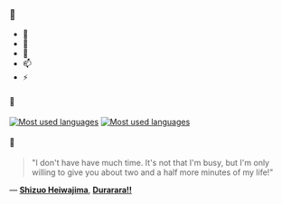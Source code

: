 ### 👋

- 🔭
- 🌱
- 💬
- 📫
- ⚡

#### 🧏

[![Most used languages](https://github-readme-stats-aynah.vercel.app/api/top-langs/?username=aynh&theme=solarized-dark&langs_count=6&layout=compact&hide_title=true)](https://github.com/anuraghazra/github-readme-stats#gh-dark-mode-only)
[![Most used languages](https://github-readme-stats-aynah.vercel.app/api/top-langs/?username=aynh&theme=solarized-light&langs_count=6&layout=compact&hide_title=true)](https://github.com/anuraghazra/github-readme-stats#gh-light-mode-only)

#### 💬

> "I don't have have much time. It's not that I'm busy, but I'm only willing to give you about two and a half more minutes of my life!"

&mdash; [**Shizuo Heiwajima**](https://myanimelist.net/character.php?q=Shizuo%20Heiwajima&cat=character), [**Durarara!!**](https://myanimelist.net/search/all?q=Durarara!!&cat=all)

